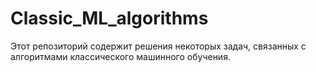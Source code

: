# Classic_ML_algorithms

Этот репозиторий содержит решения некоторых задач, связанных с алгоритмами классического машинного обучения.
